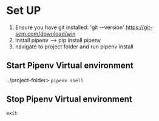 # Set UP

1. Ensure you have git installed: 'git --version' https://git-scm.com/download/win
2. install pipenv --> pip install pipenv
3. navigate to project folder and run pipenv install

## Start Pipenv Virtual environment
../project-folder> `pipenv shell`

## Stop Pipenv Virtual environment
`exit`